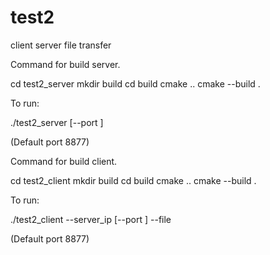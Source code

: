 # test2
client server file transfer

Command for build server.

cd test2_server
mkdir build
cd build
cmake ..
cmake --build .

To run:

./test2_server [--port <server port>]  

(Default port 8877)

Command for build client.

cd test2_client
mkdir build
cd build
cmake ..
cmake --build .

To run:

./test2_client --server_ip <server ip> [--port <server port>] --file <path to transfer file>

(Default port 8877)



